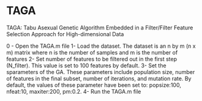 # TAGA
TAGA: Tabu Asexual Genetic Algorithm Embedded in a Filter/Filter Feature Selection Approach for High-dimensional Data

0 - Open the TAGA.m file
1- Load the dataset. The dataset is an n by m (n x m) matrix where n is the number of samples and m is the number of features
2- Set number of features to be filtered out in the first step (N_filter). This value is set to 100 features by default.
3- Set the sparameters of the GA. These parameters include population size, number of features in the final subset, number of iterations, and mutation rate.
By default, the values of these parameter have been set to: popsize:100, nfeat:10, maxiter:200, pm:0.2.
4- Run the TAGA.m file
